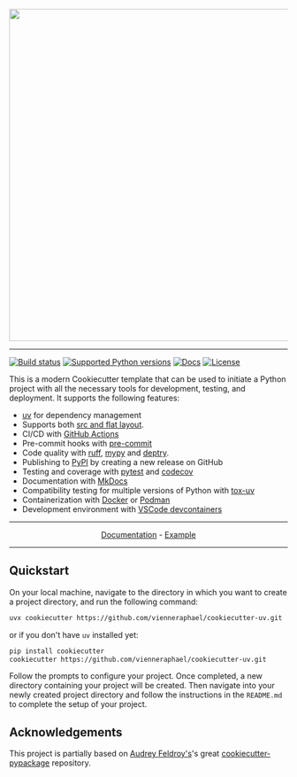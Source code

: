 <p align="center">
  <img width="600" src="https://raw.githubusercontent.com/fpgmaas/cookiecutter-uv/main/docs/static/cookiecutter.svg">
</p style = "margin-bottom: 2rem;">

---

[![Build status](https://img.shields.io/github/actions/workflow/status/fpgmaas/cookiecutter-uv/main.yml?branch=main)](https://github.com/fpgmaas/cookiecutter-uv/actions/workflows/main.yml?query=branch%3Amain)
[![Supported Python versions](https://img.shields.io/badge/python-3.9_%7C_3.10_%7C_3.11_%7C_3.12_%7C_3.13-blue?labelColor=grey&color=blue)](https://github.com/fpgmaas/cookiecutter-uv/blob/main/pyproject.toml)
[![Docs](https://img.shields.io/badge/docs-gh--pages-blue)](https://fpgmaas.github.io/cookiecutter-uv/)
[![License](https://img.shields.io/github/license/fpgmaas/cookiecutter-uv)](https://img.shields.io/github/license/fpgmaas/cookiecutter-uv)

This is a modern Cookiecutter template that can be used to initiate a Python project with all the necessary tools for development, testing, and deployment. It supports the following features:

- [uv](https://docs.astral.sh/uv/) for dependency management
- Supports both [src and flat layout](https://packaging.python.org/en/latest/discussions/src-layout-vs-flat-layout/).
- CI/CD with [GitHub Actions](https://github.com/features/actions)
- Pre-commit hooks with [pre-commit](https://pre-commit.com/)
- Code quality with [ruff](https://github.com/charliermarsh/ruff), [mypy](https://mypy.readthedocs.io/en/stable/) and [deptry](https://github.com/fpgmaas/deptry/).
- Publishing to [PyPI](https://pypi.org) by creating a new release on GitHub
- Testing and coverage with [pytest](https://docs.pytest.org/en/7.1.x/) and [codecov](https://about.codecov.io/)
- Documentation with [MkDocs](https://www.mkdocs.org/)
- Compatibility testing for multiple versions of Python with [tox-uv](https://github.com/tox-dev/tox-uv)
- Containerization with [Docker](https://www.docker.com/) or [Podman](https://podman.io/)
- Development environment with [VSCode devcontainers](https://code.visualstudio.com/docs/devcontainers/containers)

---

<p align="center">
  <a href="https://fpgmaas.github.io/cookiecutter-uv/">Documentation</a> - <a href="https://github.com/fpgmaas/cookiecutter-uv-example">Example</a>
</p>

---

## Quickstart

On your local machine, navigate to the directory in which you want to
create a project directory, and run the following command:

```bash
uvx cookiecutter https://github.com/vienneraphael/cookiecutter-uv.git
```

or if you don't have `uv` installed yet:

```bash
pip install cookiecutter
cookiecutter https://github.com/vienneraphael/cookiecutter-uv.git
```

Follow the prompts to configure your project. Once completed, a new directory containing your project will be created. Then navigate into your newly created project directory and follow the instructions in the `README.md` to complete the setup of your project.

## Acknowledgements

This project is partially based on [Audrey
Feldroy\'s](https://github.com/audreyfeldroy)\'s great
[cookiecutter-pypackage](https://github.com/audreyfeldroy/cookiecutter-pypackage)
repository.

